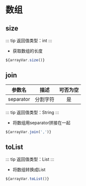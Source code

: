# 数组

## size
::: tip 
返回值类型：int
:::


- 获取数组的长度
```javascript
${arrayVar.size()}
```
## join
| 参数名 |       描述       | 可否为空 |
| :----: | :--------------: | :------: |
| separator |  分割字符  | 是 |
::: tip 
返回值类型：String
:::

- 将数组用separator拼接在一起
```javascript
${arrayVar.join(',')}
```

## toList
::: tip 
返回值类型：List
:::


- 将数组转换成List
```javascript
${arrayVar.toList()}
```
